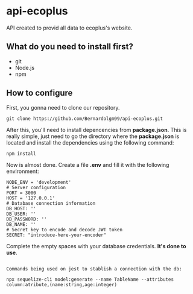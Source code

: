 # api-ecoplus
API created to provid all data to ecoplus's website.

## What do you need to install first?
+ git
+ Node.js
+ npm

## How to configure
First, you gonna need to clone our repository.
```
git clone https://github.com/Bernardolgm99/api-ecoplus.git
```
After this, you'll need to install depencencies from **package.json**.
This is really simple, just need to go the directory where the **package.json** is located and install the dependencies using the following command:
```
npm install
```
Now is almost done.
Create a file **.env** and fill it with the following environment:
```
NODE_ENV = 'development'
# Server configuration
PORT = 3000
HOST = '127.0.0.1'
# Database connection information
DB_HOST: ''
DB_USER: ''
DB_PASSWORD: ''
DB_NAME: ''
# Secret key to encode and decode JWT token
SECRET: "introduce-here-your-encoder"
```
Complete the empty spaces with your database credentials.
**It's done to use**.

```

Commands being used on jest to stablish a connection with the db:

npx sequelize-cli model:generate --name TableName --attributes column:atribute,(name:string,age:integer)


